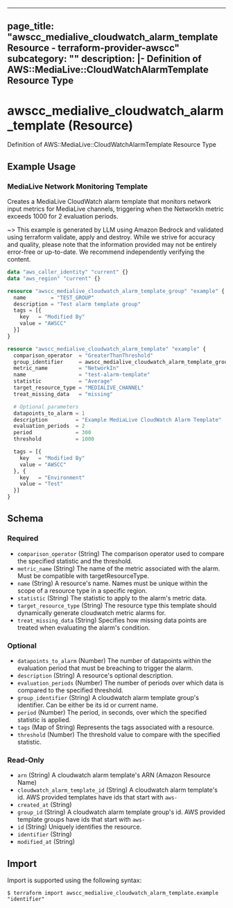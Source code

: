 
---
page_title: "awscc_medialive_cloudwatch_alarm_template Resource - terraform-provider-awscc"
subcategory: ""
description: |-
  Definition of AWS::MediaLive::CloudWatchAlarmTemplate Resource Type
---

# awscc_medialive_cloudwatch_alarm_template (Resource)

Definition of AWS::MediaLive::CloudWatchAlarmTemplate Resource Type

## Example Usage

### MediaLive Network Monitoring Template

Creates a MediaLive CloudWatch alarm template that monitors network input metrics for MediaLive channels, triggering when the NetworkIn metric exceeds 1000 for 2 evaluation periods.

~> This example is generated by LLM using Amazon Bedrock and validated using terraform validate, apply and destroy. While we strive for accuracy and quality, please note that the information provided may not be entirely error-free or up-to-date. We recommend independently verifying the content.

```terraform
data "aws_caller_identity" "current" {}
data "aws_region" "current" {}

resource "awscc_medialive_cloudwatch_alarm_template_group" "example" {
  name        = "TEST_GROUP"
  description = "Test alarm template group"
  tags = [{
    key   = "Modified By"
    value = "AWSCC"
  }]
}

resource "awscc_medialive_cloudwatch_alarm_template" "example" {
  comparison_operator  = "GreaterThanThreshold"
  group_identifier     = awscc_medialive_cloudwatch_alarm_template_group.example.name
  metric_name          = "NetworkIn"
  name                 = "test-alarm-template"
  statistic            = "Average"
  target_resource_type = "MEDIALIVE_CHANNEL"
  treat_missing_data   = "missing"

  # Optional parameters
  datapoints_to_alarm = 1
  description         = "Example MediaLive CloudWatch Alarm Template"
  evaluation_periods  = 2
  period              = 300
  threshold           = 1000

  tags = [{
    key   = "Modified By"
    value = "AWSCC"
  }, {
    key   = "Environment"
    value = "Test"
  }]
}
```

<!-- schema generated by tfplugindocs -->
## Schema

### Required

- `comparison_operator` (String) The comparison operator used to compare the specified statistic and the threshold.
- `metric_name` (String) The name of the metric associated with the alarm. Must be compatible with targetResourceType.
- `name` (String) A resource's name. Names must be unique within the scope of a resource type in a specific region.
- `statistic` (String) The statistic to apply to the alarm's metric data.
- `target_resource_type` (String) The resource type this template should dynamically generate cloudwatch metric alarms for.
- `treat_missing_data` (String) Specifies how missing data points are treated when evaluating the alarm's condition.

### Optional

- `datapoints_to_alarm` (Number) The number of datapoints within the evaluation period that must be breaching to trigger the alarm.
- `description` (String) A resource's optional description.
- `evaluation_periods` (Number) The number of periods over which data is compared to the specified threshold.
- `group_identifier` (String) A cloudwatch alarm template group's identifier. Can be either be its id or current name.
- `period` (Number) The period, in seconds, over which the specified statistic is applied.
- `tags` (Map of String) Represents the tags associated with a resource.
- `threshold` (Number) The threshold value to compare with the specified statistic.

### Read-Only

- `arn` (String) A cloudwatch alarm template's ARN (Amazon Resource Name)
- `cloudwatch_alarm_template_id` (String) A cloudwatch alarm template's id. AWS provided templates have ids that start with `aws-`
- `created_at` (String)
- `group_id` (String) A cloudwatch alarm template group's id. AWS provided template groups have ids that start with `aws-`
- `id` (String) Uniquely identifies the resource.
- `identifier` (String)
- `modified_at` (String)

## Import

Import is supported using the following syntax:

```shell
$ terraform import awscc_medialive_cloudwatch_alarm_template.example "identifier"
```
